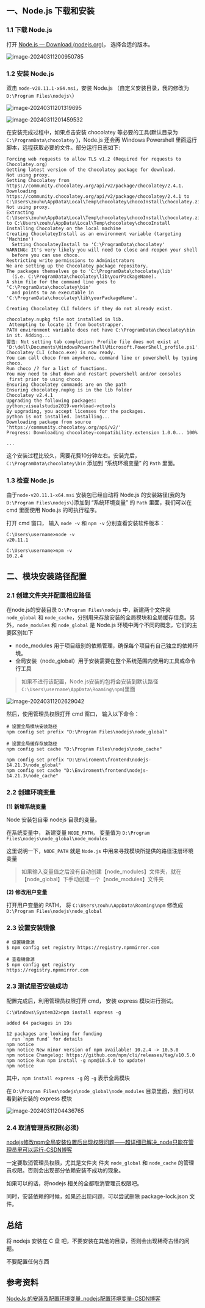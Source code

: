 ## 一、Node.js  下载和安装

### 1.1 下载 Node.js

打开 [Node.js — Download (nodejs.org)](https://nodejs.org/en/download)， 选择合适的版本。

![image-20240311200950785](images/image-20240311200950785.png)



### 1.2 安装 Node.js

双击 `node-v20.11.1-x64.msi`，安装 Node.js （自定义安装目录，我的修改为 `D:\Program Files\nodejs\`）

![image-20240311201319695](images/image-20240311201319695.png)

![image-20240311201459532](images/image-20240311201459532.png)

在安装完成过程中，如果点击安装 chocolatey 等必要的工具(默认目录为 `C:\ProgramData\chocolatey` )，Node.js 还会再 Windows Powershell 里面运行脚本，远程获取必要的文件。部分运行日志如下:

```shell
Forcing web requests to allow TLS v1.2 (Required for requests to Chocolatey.org)
Getting latest version of the Chocolatey package for download.
Not using proxy.                                                                                                        Getting Chocolatey from https://community.chocolatey.org/api/v2/package/chocolatey/2.4.1.                               Downloading https://community.chocolatey.org/api/v2/package/chocolatey/2.4.1 to C:\Users\zouhu\AppData\Local\Temp\chocolatey\chocoInstall\chocolatey.zip                                                                                        Not using proxy.                                                                                                        Extracting C:\Users\zouhu\AppData\Local\Temp\chocolatey\chocoInstall\chocolatey.zip to C:\Users\zouhu\AppData\Local\Temp\chocolatey\chocoInstall
Installing Chocolatey on the local machine
Creating ChocolateyInstall as an environment variable (targeting 'Machine')
  Setting ChocolateyInstall to 'C:\ProgramData\chocolatey'
WARNING: It's very likely you will need to close and reopen your shell
  before you can use choco.
Restricting write permissions to Administrators
We are setting up the Chocolatey package repository.
The packages themselves go to 'C:\ProgramData\chocolatey\lib'
  (i.e. C:\ProgramData\chocolatey\lib\yourPackageName).
A shim file for the command line goes to 'C:\ProgramData\chocolatey\bin'
  and points to an executable in 'C:\ProgramData\chocolatey\lib\yourPackageName'.

Creating Chocolatey CLI folders if they do not already exist.

chocolatey.nupkg file not installed in lib.
 Attempting to locate it from bootstrapper.
PATH environment variable does not have C:\ProgramData\chocolatey\bin in it. Adding...
警告: Not setting tab completion: Profile file does not exist at
'D:\dell\Documents\WindowsPowerShell\Microsoft.PowerShell_profile.ps1'.
Chocolatey CLI (choco.exe) is now ready.
You can call choco from anywhere, command line or powershell by typing choco.
Run choco /? for a list of functions.
You may need to shut down and restart powershell and/or consoles
 first prior to using choco.
Ensuring Chocolatey commands are on the path
Ensuring chocolatey.nupkg is in the lib folder
Chocolatey v2.4.1
Upgrading the following packages:
python;visualstudio2019-workload-vctools
By upgrading, you accept licenses for the packages.
python is not installed. Installing...
Downloading package from source 'https://community.chocolatey.org/api/v2/'
Progress: Downloading chocolatey-compatibility.extension 1.0.0... 100%

...
```

这个安装过程比较久，需要花费10分钟左右。安装完后，`C:\ProgramData\chocolatey\bin` 添加到 “系统环境变量” 的 `Path` 里面。



### 1.3 检查 Node.js

由于`node-v20.11.1-x64.msi` 安装包已经自动将 Node.js 的安装路径(我的为 `D:\Program Files\nodejs\`)添加到 “系统环境变量” 的 `Path` 里面，我们可以在 cmd 里面使用  Node.js 的可执行程序。

打开 cmd 窗口，  输入 `node -v`  和 `npm -v`  分别查看安装软件版本：

```shell
C:\Users\username>node -v
v20.11.1

C:\Users\username>npm -v
10.2.4
```





## 二、模块安装路径配置

### 2.1 创建文件夹并配置相应路径

在node.js的安装目录 `D:\Program Files\nodejs` 中，新建两个文件夹 `node_global` 和 `node_cache`，分别用来存放安装的全局模块和全局缓存信息。另外，`node_modules` 和 `node_global` 是 Node.js 环境中两个不同的概念，它们的主要区别如下

- node_modules 用于项目级别的依赖管理，确保每个项目有自己独立的依赖环境。
- 全局安装（node_global）用于安装需要在整个系统范围内使用的工具或命令行工具

> 如果不进行该配置，Node.js安装的包将会安装到默认路径 `C:\Users\username\AppData\Roaming\npm`)里面

![image-20240311202629042](images/image-20240311202629042.png)

然后，使用管理员权限打开 cmd 窗口， 输入以下命令：

```
# 设置全局模块安装路径
npm config set prefix "D:\Program Files\nodejs\node_global"
  
# 设置全局缓存存放路径
npm config set cache "D:\Program Files\nodejs\node_cache"
```

```
npm config set prefix "D:\Enviroment\frontend\nodejs-14.21.3\node_global"
npm config set cache "D:\Enviroment\frontend\nodejs-14.21.3\node_cache"
```



### 2.2 创建环境变量

**(1) 新增系统变量**

Node 安装包自带 nodejs 目录的变量。

在系统变量中， 新建变量 `NODE_PATH`， 变量值为  `D:\Program Files\nodejs\node_global\node_modules`

这里说明一下，`NODE_PATH` 就是 `Node.js` 中用来寻找模块所提供的路径注册环境变量

> 如果输入变量值之后没有自动创建【node_modules】文件夹，就在【node_global】下手动创建一个【node_modules】文件夹

**(2) 修改用户变量**

打开用户变量的 PATH， 将  `C:\Users\zouhu\AppData\Roaming\npm`  修改成 `D:\Program Files\nodejs\node_global`





### 2.3 设置安装镜像

```shell
# 设置镜像源
$ npm config set registry https://registry.npmmirror.com

# 查看镜像源
$ npm config get registry
https://registry.npmmirror.com
```



### 2.3 测试是否安装成功

配置完成后，利用管理员权限打开 cmd， 安装 express 模块进行测试。

```shell
C:\Windows\System32>npm install express -g

added 64 packages in 19s

12 packages are looking for funding
  run `npm fund` for details
npm notice
npm notice New minor version of npm available! 10.2.4 -> 10.5.0
npm notice Changelog: https://github.com/npm/cli/releases/tag/v10.5.0
npm notice Run npm install -g npm@10.5.0 to update!
npm notice
```

其中，`npm install express -g` 的 `-g` 表示全局模块



在 `D:\Program Files\nodejs\node_global\node_modules` 目录里面，我们可以看到新安装的 express 模块

![image-20240311204436765](images/image-20240311204436765.png)



### 2.4 取消管理员权限(必须)

[nodejs修改npm全局安装位置后出现权限问题——超详细已解决_node只能在管理员里可以运行-CSDN博客](https://blog.csdn.net/m0_56253302/article/details/130111914)

一定要取消管理员权限，尤其是文件夹 件夹 `node_global` 和 `node_cache` 的管理员权限。否则会出现部分依赖安装不成功的现象。

如果可以的话，将nodejs 相关的全都取消管理员权限吧。



同时，安装依赖的时候，如果还出现问题，可以尝试删除 package-lock.json 文件。



## 总结

将 nodejs 安装在 C 盘 吧，不要安装在其他的目录，否则会出现稀奇古怪的问题。

不要配置任何东西







## 参考资料

[NodeJs 的安装及配置环境变量_nodejs配置环境变量-CSDN博客](https://blog.csdn.net/zimeng303/article/details/112167688)

